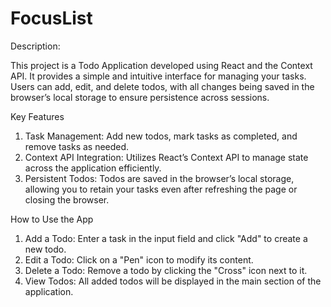 # FocusList
Description:

This project is a Todo Application developed using React and the Context API. It provides a simple and intuitive interface for managing your tasks. Users can add, edit, and delete todos, with all changes being saved in the browser’s local storage to ensure persistence across sessions.

Key Features
1. Task Management: Add new todos, mark tasks as completed, and remove tasks as needed.
2. Context API Integration: Utilizes React’s Context API to manage state across the application efficiently.
3. Persistent Todos: Todos are saved in the browser’s local storage, allowing you to retain your tasks even after refreshing the page or closing the browser.

How to Use the App
1. Add a Todo: Enter a task in the input field and click "Add" to create a new todo.
2. Edit a Todo: Click on a "Pen" icon to modify its content.
3. Delete a Todo: Remove a todo by clicking the "Cross" icon next to it.
4. View Todos: All added todos will be displayed in the main section of the application.

